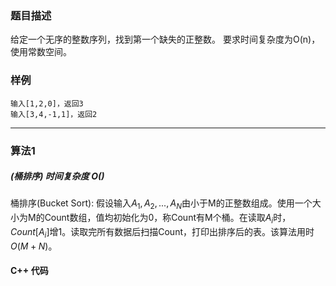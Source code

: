 ### 题目描述

给定一个无序的整数序列，找到第一个缺失的正整数。
要求时间复杂度为O(n)，使用常数空间。

### 样例

```
输入[1,2,0]，返回3
输入[3,4,-1,1]，返回2

```


----------

### 算法1
##### (桶排序) 时间复杂度 $O()$

桶排序(Bucket Sort):
假设输入$A_1,A_2,...,A_N$由小于M的正整数组成。使用一个大小为M的Count数组，值均初始化为0，称Count有M个桶。在读取$A_i$时，$Count[A_i]$增1。读取完所有数据后扫描Count，打印出排序后的表。该算法用时$O(M+N)$。




#### C++ 代码
```



```



